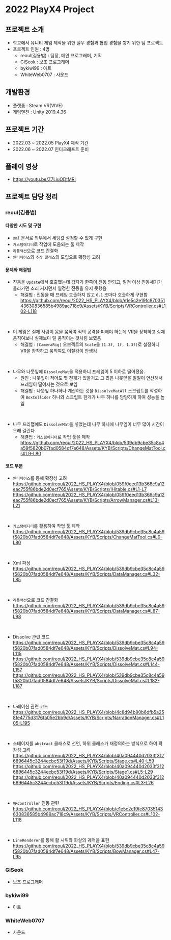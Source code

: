 # 2022 PlayX4 Project

## 프로젝트 소개

- 학교에서 유니티 게임 제작을 위한 실무 경험과 협업 경험을 쌓기 위한 팀 프로젝트
- 프로젝트 인원 : 4명
  - reoul(김용범) : 팀장, 메인 프로그래머, 기획
  - GiSeok : 보조 프로그래머
  - bykiwi99 : 아트
  - WhiteWeb0707 : 사운드

## 개발환경

- 플랫폼 : Steam VR(VIVE)
- 게임엔진 : Unity 2019.4.36

## 프로젝트 기간

- 2022.03 ~ 2022.05 PlayX4 제작 기간
- 2022.06 ~ 2022.07 인디크래프트 준비

## 플레이 영상

- https://youtu.be/Z7LiuODtMRI

## 프로젝트 담당 정리

### reoul(김용범)

#### 다양한 시도 및 구현

- `Xml` 문서로 외부에서 세팅값 설정할 수 있게 구현
- `커스텀에디터`로 작업에 도움되는 툴 제작
- `리플랙션`으로 코드 간결화
- `인터페이스`와 `추상 클래스`의 도입으로 확장성 고려

#### 문제와 해결법

- 진동을 `Update`에서 호출했는데 갑자기 한쪽이 진동 안되고, 일정 이상 진동세기가 올라가면 소리 커지면서 일정한 진동을 유지 못했음
  - 해결법 : 진동을 매 프레임 호출하지 않고 `0.1` 초마다 호출하게 구현함
https://github.com/reoul/2022_HS_PLAYX4/blob/e1e5c2e19fc87035143630836585b4989ac718c9/Assets/KYB/Scripts/VRController.cs#L102-L118

<br>

- 이 게임은 실제 사람이 몸을 움직여 적의 공격을 피해야 하는데 VR을 장착하고 실제 움직여보니 실제보다 덜 움직이는 것처럼 보였음
  - 해결법 : `[CameraRig]` 오브젝트의 `Scale`을 `(1.3f, 1f, 1.3f)`로 설정하니 VR을 장착하고 움직여도 이질감이 안생김

<br>

- 나무와 나뭇잎에 `DissolveMat`을 적용하니 프레임이 5 이하로 떨어졌음.
  - 원인 : 나뭇잎이 적어도 몇 천개가 있을거고 그 많은 나뭇잎을 일일이 연산해서 프레임이 떨어지는 것으로 보임
  - 해결법 : 나뭇잎 하나하나 계산하는 것을 `DissolveMatAll` 스크립트를 작성하여 `BoxCollider` 하나와 스크립트 한개가 나무 하나를 담당하게 하여 성능을 높임 
  
<br>

- 나무 프리팹에도 `DissolveMat`을 넣었는데 나무 하나에 나무잎이 너무 많아 시간이 오래 걸린다
  - 해결법 : `커스텀에디터`로 작업 툴을 제작
https://github.com/reoul/2022_HS_PLAYX4/blob/539db9cbe35c8c4a59f5820b07fad0584df7e648/Assets/KYB/Scripts/ChangeMatTool.cs#L9-L80

#### 코드 부분

- `인터페이스`를 통해 확장성 고려
https://github.com/reoul/2022_HS_PLAYX4/blob/059f0eed13b366c9a12eac755f86bde2d0ecf765/Assets/KYB/Scripts/IHitable.cs#L1-L7
https://github.com/reoul/2022_HS_PLAYX4/blob/059f0eed13b366c9a12eac755f86bde2d0ecf765/Assets/KYB/Scripts/ArrowManager.cs#L13-L21

<br>

- `커스텀에디터`를 활용하여 작업 툴 제작
https://github.com/reoul/2022_HS_PLAYX4/blob/539db9cbe35c8c4a59f5820b07fad0584df7e648/Assets/KYB/Scripts/ChangeMatTool.cs#L9-L80

<br>

- Xml 파싱
https://github.com/reoul/2022_HS_PLAYX4/blob/539db9cbe35c8c4a59f5820b07fad0584df7e648/Assets/KYB/Scripts/DataManager.cs#L32-L85

<br>

- `리플랙션`으로 코드 간결화
https://github.com/reoul/2022_HS_PLAYX4/blob/539db9cbe35c8c4a59f5820b07fad0584df7e648/Assets/KYB/Scripts/DataManager.cs#L87-L98

<br>

- Dissolve 관련 코드
https://github.com/reoul/2022_HS_PLAYX4/blob/539db9cbe35c8c4a59f5820b07fad0584df7e648/Assets/KYB/Scripts/DissolveMat.cs#L94-L115
https://github.com/reoul/2022_HS_PLAYX4/blob/539db9cbe35c8c4a59f5820b07fad0584df7e648/Assets/KYB/Scripts/DissolveMat.cs#L144-L157
https://github.com/reoul/2022_HS_PLAYX4/blob/539db9cbe35c8c4a59f5820b07fad0584df7e648/Assets/KYB/Scripts/DissolveMat.cs#L182-L187

<br>

- 나레이션 관련 코드
https://github.com/reoul/2022_HS_PLAYX4/blob/4c8d94b80b6dfb5a258fe4775d3176fa05e2bb9d/Assets/KYB/Scripts/NarrationManager.cs#L105-L195

<br>

- 스테이지를 `abstract` 클래스로 선언, 하위 클래스가 재정의하는 방식으로 하여 확장성 고려
https://github.com/reoul/2022_HS_PLAYX4/blob/40a094440d2033f3126896445c3244ecbc53f19d/Assets/KYB/Scripts/Stage.cs#L40-L59
https://github.com/reoul/2022_HS_PLAYX4/blob/40a094440d2033f3126896445c3244ecbc53f19d/Assets/KYB/Scripts/Stage1.cs#L5-L29
https://github.com/reoul/2022_HS_PLAYX4/blob/40a094440d2033f3126896445c3244ecbc53f19d/Assets/KYB/Scripts/Ending.cs#L3-L26

<br>

- `VRController` 진동 관련 
https://github.com/reoul/2022_HS_PLAYX4/blob/e1e5c2e19fc87035143630836585b4989ac718c9/Assets/KYB/Scripts/VRController.cs#L102-L118

<br>

- `LineRenderer`를 통해 활 시위와 화살의 궤적을 표현
https://github.com/reoul/2022_HS_PLAYX4/blob/539db9cbe35c8c4a59f5820b07fad0584df7e648/Assets/KYB/Scripts/BowManager.cs#L47-L95

### GiSeok

- 보조 프로그래머

### bykiwi99

- 아트

### WhiteWeb0707

- 사운드
